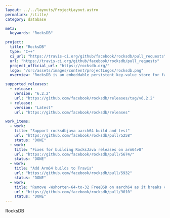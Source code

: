 ```yaml
---
layout: ../../layouts/ProjectLayout.astro
permalink: /:title/
category: database

meta:
  keywords: "RocksDB"

project:
  title: "RocksDB"
  type: "C++"
  ci_url: "https://travis-ci.org/github/facebook/rocksdb/pull_requests"
  url: "https://travis-ci.org/github/facebook/rocksdb/pull_requests"
  project_official_url: "https://rocksdb.org/"
  logo: "/src/assets/images/content/projectLogos/rocksdb.png"
  overview: "RocksDB is an embeddable persistent key-value store for fast storage."

supported_releases:
  - release:
    version: "6.2.2"
    url: "https://github.com/facebook/rocksdb/releases/tag/v6.2.2"
  - release:
    version: "Latest"
    url: "https://github.com/facebook/rocksdb/releases"

work_items:
  - work:
    title: "Support rocksdbjava aarch64 build and test"
    url: "https://github.com/facebook/rocksdb/pull/5258"
    status: "DONE"
  - work:
    title: "Fixes for building RocksJava releases on arm64v8"
    url: "https://github.com/facebook/rocksdb/pull/5674/"
    status: "DONE"
  - work:
    title: "Add Arm64 builds to Travis"
    url: "https://github.com/facebook/rocksdb/pull/5932"
    status: "DONE"
  - work:
    title: "Remove -Wshorten-64-to-32 FreeBSD on aarch64 as it breaks compilation"
    url: "https://github.com/facebook/rocksdb/pull/9010"
    status: "DONE"
---
```


<p>RocksDB</p>
